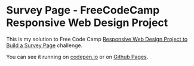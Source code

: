 # Survey Page - FreeCodeCamp Responsive Web Design Project

This is my solution to Free Code Camp [Responsive Web Design Project to Build a Survey Page](https://learn.freecodecamp.org/responsive-web-design/responsive-web-design-projects/build-a-survey-form) challenge.

You can see it running on [codepen.io](https://codepen.io/lucas_rm/pen/PgrNeP) or on [Github Pages](https://lucas-fcc.github.io/fcc-survey-form/).